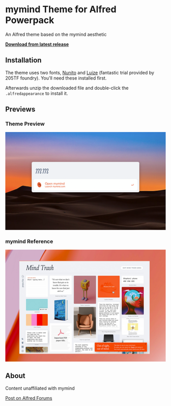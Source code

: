 # mymind Theme for Alfred Powerpack
An Alfred theme based on the mymind aesthetic 

[**Download from latest release**](https://github.com/aleksbatista/alfred-theme-mymind/releases/latest)

## Installation
The theme uses two fonts, [Nunito](https://fonts.google.com/specimen/Nunito) and [Luize](https://www.205.tf/Font/23/louize/) (fantastic trial provided by 205TF foundry). You'll need these installed first. 

Afterwards unzip the downloaded file and double-click the `.alfredappearance` to install it.

## Previews

### Theme Preview

[![Alfred Theme Preview](./assets/theme-preview.png)](./assets/theme-preview.png)

### mymind Reference

[![mymind reference](./assets/mymind-preview.jpg)](./assets/mymind-preview.jpg)

## About

Content unaffiliated with mymind

<a href="https://www.alfredforum.com/topic/16527-mymind-inspired-theme/">Post on Alfred Forums</a>
